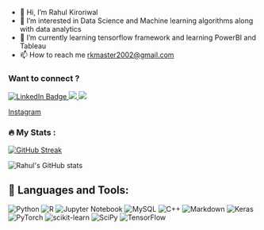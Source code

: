 - 👋 Hi, I’m Rahul Kiroriwal
- 👀 I’m interested in Data Science and Machine learning algorithms along with data analytics
- 🌱 I’m currently learning tensorflow framework and learning PowerBI and Tableau 
- 📫 How to reach me rkmaster2002@gmail.com

### Want to connect ?  
<div id="badges">
  <a href="https://www.linkedin.com/in/rahul-kiroriwal-333936215/">
    <img src="https://img.shields.io/badge/LinkedIn-blue?style=for-the-badge&logo=linkedin&logoColor=white" alt="LinkedIn Badge"/>
  </a>
<a href="mailto:rkmaster2002@gmail.com?"><img src="https://img.shields.io/badge/gmail-%23DD0031.svg?&style=for-the-badge&logo=gmail&logoColor=white"/>
	</a>
<a href="https://www.instagram.com/manwithabazooka/"><img src="https://img.shields.io/badge/Instagram-E4405F?style=for-the-badge&logo=instagram&logoColor=white	"/>
</a>
</div>




[Instagram](https://www.instagram.com/manwithabazooka/) 


### :fire: My Stats : 

[![GitHub Streak](http://github-readme-streak-stats.herokuapp.com?user=Rkinbag&theme=dracula&background=000000)](https://git.io/streak-stats)  

![Rahul's GitHub stats](https://github-readme-stats.vercel.app/api?username=Rkinbag&show_icons=true&theme=radical)








## 🧰 Languages and Tools:  
![Python](https://img.shields.io/badge/python-3670A0?style=for-the-badge&logo=python&logoColor=ffdd54)
![R](https://img.shields.io/badge/r-%23276DC3.svg?style=for-the-badge&logo=r&logoColor=white)
![Jupyter Notebook](https://img.shields.io/badge/jupyter-%23FA0F00.svg?style=for-the-badge&logo=jupyter&logoColor=white)
![MySQL](https://img.shields.io/badge/mysql-%2300f.svg?style=for-the-badge&logo=mysql&logoColor=white)
![C++](https://img.shields.io/badge/c++-%2300599C.svg?style=for-the-badge&logo=c%2B%2B&logoColor=white)
![Markdown](https://img.shields.io/badge/markdown-%23000000.svg?style=for-the-badge&logo=markdown&logoColor=white)
![Keras](https://img.shields.io/badge/Keras-%23D00000.svg?style=for-the-badge&logo=Keras&logoColor=white)
![PyTorch](https://img.shields.io/badge/PyTorch-%23EE4C2C.svg?style=for-the-badge&logo=PyTorch&logoColor=white)
![scikit-learn](https://img.shields.io/badge/scikit--learn-%23F7931E.svg?style=for-the-badge&logo=scikit-learn&logoColor=white)
![SciPy](https://img.shields.io/badge/SciPy-%230C55A5.svg?style=for-the-badge&logo=scipy&logoColor=%white)
![TensorFlow](https://img.shields.io/badge/TensorFlow-%23FF6F00.svg?style=for-the-badge&logo=TensorFlow&logoColor=white)


	




<!---
Rkinbag/Rkinbag is a ✨ special ✨ repository because its `README.md` (this file) appears on your GitHub profile.
You can click the Preview link to take a look at your changes.
--->
